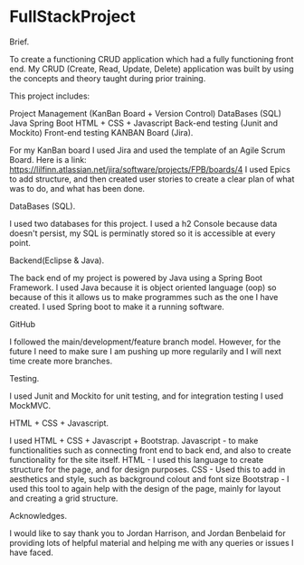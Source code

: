 # FullStackProject

Brief.

To create a functioning CRUD application which had a fully functioning front end. My CRUD (Create, Read, Update, Delete) application was built by using the concepts and theory taught during prior training.

This project includes:

Project Management (KanBan Board + Version Control)
DataBases (SQL)
Java
Spring Boot
HTML + CSS + Javascript
Back-end testing (Junit and Mockito)
Front-end testing
KANBAN Board (Jira).

For my KanBan board I used Jira and used the template of an Agile Scrum Board. Here is a link: https://lilfinn.atlassian.net/jira/software/projects/FPB/boards/4 I used Epics to add structure, and then created user stories to create a clear plan of what was to do, and what has been done.

DataBases (SQL).

I used two databases for this project. I used a h2 Console because data doesn't persist, my SQL is perminatly stored so it is accessible at every point.

Backend(Eclipse & Java).

The back end of my project is powered by Java using a Spring Boot Framework. I used Java because it is object oriented language (oop) so because of this it allows us to make programmes such as the one I have created.
I used Spring boot to make it a running software.

GitHub

I followed the main/development/feature branch model. However, for the future I need to make sure I am pushing up more regularily and I will next time create more branches.

Testing.

I used Junit and Mockito for unit testing, and for integration testing I used MockMVC.

HTML + CSS + Javascript.

I used HTML + CSS + Javascript + Bootstrap. Javascript - to make functionalities such as connecting front end to back end, and also to create functionality for the site itself. 
HTML - I used this language to create structure for the page, and for design purposes.
CSS - Used this to add in aesthetics and style, such as background colout and font size
Bootstrap - I used this tool to again help with the design of the page, mainly for layout and creating a grid structure.

Acknowledges.

I would like to say thank you to Jordan Harrison, and Jordan Benbelaid for providing lots of helpful material and helping me with any queries or issues I have faced.
